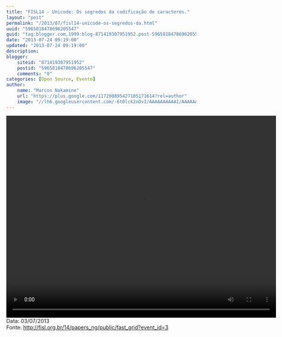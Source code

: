 ```yaml
---
title: "FISL14 - Unicode: Os segredos da codificação de caracteres."
layout: "post"
permalink: "/2013/07/fisl14-unicode-os-segredos-da.html"
uuid: "5965818478696205547"
guid: "tag:blogger.com,1999:blog-871419307951952.post-5965818478696205547"
date: "2013-07-24 09:19:00"
updated: "2013-07-24 09:19:00"
description: 
blogger:
    siteid: "871419307951952"
    postid: "5965818478696205547"
    comments: "0"
categories: [Open Source, Evento]
author: 
    name: "Marcos Nakamine"
    url: "https://plus.google.com/117200895427105171614?rel=author"
    image: "//lh6.googleusercontent.com/-6t0lck2nDvI/AAAAAAAAAAI/AAAAAAAAOBw/_9ON3AiIr48/s32-c/photo.jpg"
---
```


<div class="css-full-post-content js-full-post-content">
<video controls="" height="535" width="716">  <source src="http://hemingway.softwarelivre.org/fisl14/high/41e/sala41e-high-201307031858.ogg" type="video/ogg"></source>  Your browser does not support the video tag. </video>Data: 03/07/2013<br>Fonte: <a href="http://fisl.org.br/14/papers_ng/public/fast_grid?event_id=3">http://fisl.org.br/14/papers_ng/public/fast_grid?event_id=3</a>
</div>